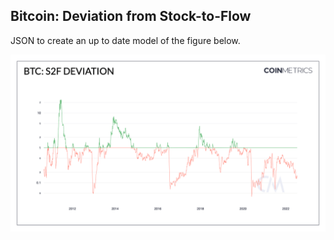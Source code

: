 ## Bitcoin: Deviation from Stock-to-Flow

JSON to create an up to date model of the figure below. 

![ETH](./BTC_S2F_Deviation.png)
